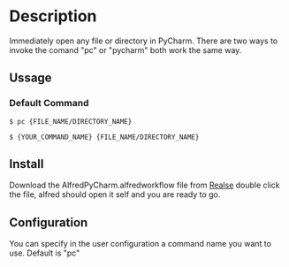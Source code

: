 # Description
Immediately open any file or directory in PyCharm.
There are two ways to invoke the comand "pc" or "pycharm" both work the same way.

## Ussage
### Default Command
```console
$ pc {FILE_NAME/DIRECTORY_NAME}
```
```console
$ {YOUR_COMMAND_NAME} {FILE_NAME/DIRECTORY_NAME}
```

## Install
Download the AlfredPyCharm.alfredworkflow file from [Realse](https://github.com/pulsone21/AlfredPyCharmExtension/releases)
double click the file, alfred should open it self and you are ready to go.


## Configuration
You can specify in the user configuration a command name you want to use. 
Default is "pc"
